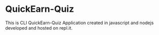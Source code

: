 # QuickEarn-Quiz
This is CLI QuickEarn-Quiz Application created in javascript and nodejs developed and hosted on repl.it.
